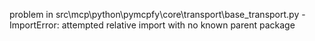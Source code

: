 problem in src\mcp\python\pymcpfy\core\transport\base_transport.py - ImportError: attempted relative import with no known parent package
